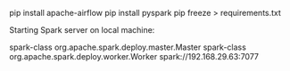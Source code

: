 pip install apache-airflow
pip install pyspark
pip freeze > requirements.txt

Starting Spark server on local machine:

spark-class org.apache.spark.deploy.master.Master
spark-class org.apache.spark.deploy.worker.Worker spark://192.168.29.63:7077